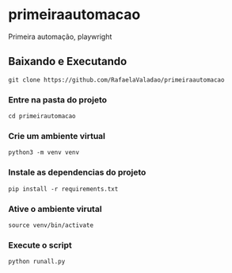 # primeiraautomacao
Primeira automação, playwright

## Baixando e Executando

```
git clone https://github.com/RafaelaValadao/primeiraautomacao
```

### Entre na pasta do projeto

```
cd primeirautomacao
```

### Crie um ambiente virtual

```
python3 -m venv venv
```
### Instale as dependencias do projeto

```
pip install -r requirements.txt
```

### Ative o ambiente virutal

```
source venv/bin/activate
```

### Execute o script

```
python runall.py
```
